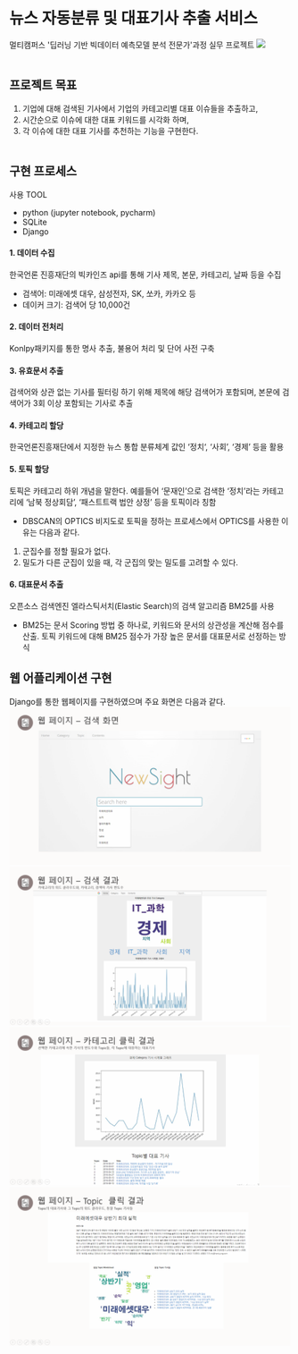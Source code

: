 # 뉴스 자동분류 및 대표기사 추출 서비스
멀티캠퍼스 '딥러닝 기반 빅데이터 예측모델 분석 전문가'과정 실무 프로젝트
<img src="https://github.com/findsolution88/ML_Study/tree/master/%EB%A9%80%ED%8B%B0%EC%BA%A0%ED%8D%BC%EC%8A%A4%20%ED%94%84%EB%A1%9C%EC%A0%9D%ED%8A%B8/4_web/capture/수상.JPG">
<br><br>
## 프로젝트 목표
1. 기업에 대해 검색된 기사에서 기업의 카테고리별 대표 이슈들을 추출하고,
2. 시간순으로 이슈에 대한 대표 키워드를 시각화 하며,
3. 각 이슈에 대한 대표 기사를 추천하는 기능을 구현한다.
<br><br>
## 구현 프로세스
사용 TOOL
- python (jupyter notebook, pycharm)
- SQLite
- Django
#### 1. 데이터 수집
한국언론 진흥재단의 빅카인즈 api를 통해 기사 제목, 본문, 카테고리, 날짜 등을 수집
- 검색어: 미래에셋 대우, 삼성전자, SK, 쏘카, 카카오 등
- 데이커 크기: 검색어 당 10,000건
#### 2. 데이터 전처리
Konlpy패키지를 통한 명사 추출, 불용어 처리 및 단어 사전 구축
#### 3. 유효문서 추출
검색어와 상관 없는 기사를 필터링 하기 위해 제목에 해당 검색어가 포함되며, 본문에 검색어가 3회 이상 포함되는 기사로 추출
#### 4. 카테고리 할당
한국언론진흥재단에서 지정한 뉴스 통합 분류체계 값인 ‘정치‘, ‘사회’, ‘경제’ 등을 활용
#### 5. 토픽 할당
토픽은 카테고리 하위 개념을 말한다. 예를들어 ‘문재인’으로 검색한 ‘정치’라는 카테고리에 ‘남북 정상회담’, ‘패스트트랙 법안 상정’ 등을 토픽이라 칭함
- DBSCAN의 OPTICS
비지도로 토픽을 정하는 프로세스에서 OPTICS를 사용한 이유는 다음과 같다.
1. 군집수를 정할 필요가 없다. 
2. 밀도가 다른 군집이 있을 때, 각 군집의 맞는 밀도를 고려할 수 있다.
#### 6. 대표문서 추출
오픈소스 검색엔진 엘라스틱서치(Elastic Search)의 검색 알고리즘 BM25를 사용
- BM25는 문서 Scoring 방법 중 하나로, 키워드와 문서의 상관성을 계산해 점수를 산출. 토픽 키워드에 대해 BM25 점수가 가장 높은 문서를 대표문서로 선정하는 방식

## 웹 어플리케이션 구현
Django를 통한 웹페이지를 구현하였으며 주요 화면은 다음과 같다.
<img  src="https://github.com/findsolution88/ML_Study/blob/master/%EB%A9%80%ED%8B%B0%EC%BA%A0%ED%8D%BC%EC%8A%A4%20%ED%94%84%EB%A1%9C%EC%A0%9D%ED%8A%B8/4_web/capture/1.PNG">
<img  src="https://github.com/findsolution88/ML_Study/blob/master/%EB%A9%80%ED%8B%B0%EC%BA%A0%ED%8D%BC%EC%8A%A4%20%ED%94%84%EB%A1%9C%EC%A0%9D%ED%8A%B8/4_web/capture/2.PNG">
<img  src="https://github.com/findsolution88/ML_Study/blob/master/%EB%A9%80%ED%8B%B0%EC%BA%A0%ED%8D%BC%EC%8A%A4%20%ED%94%84%EB%A1%9C%EC%A0%9D%ED%8A%B8/4_web/capture/3.PNG">
<img  src="https://github.com/findsolution88/ML_Study/blob/master/%EB%A9%80%ED%8B%B0%EC%BA%A0%ED%8D%BC%EC%8A%A4%20%ED%94%84%EB%A1%9C%EC%A0%9D%ED%8A%B8/4_web/capture/4.PNG">
